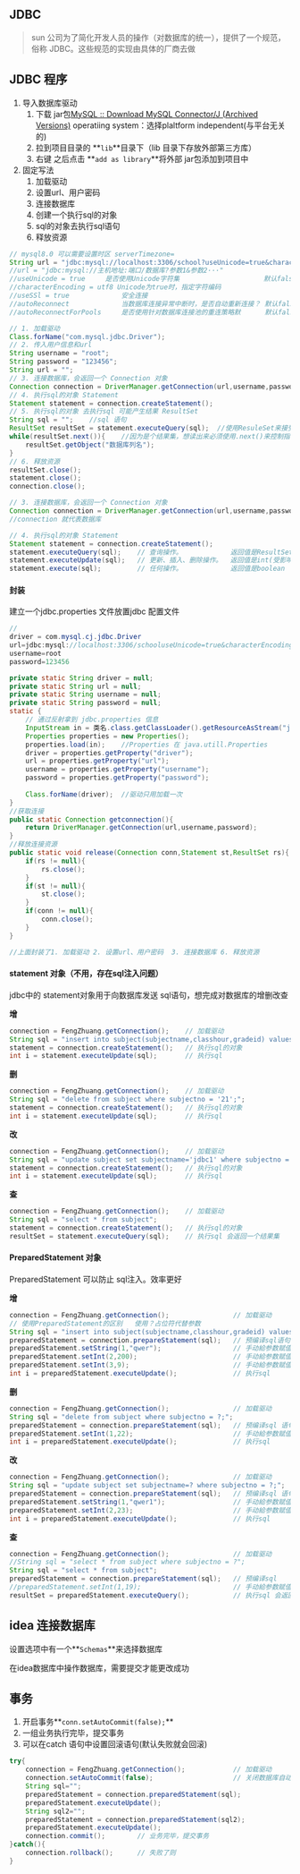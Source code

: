 ## JDBC

>  sun 公司为了简化开发人员的操作（对数据库的统一），提供了一个规范，俗称 JDBC。这些规范的实现由具体的厂商去做

## JDBC 程序

1.  导入数据库驱动
    1. 下载 jar包[MySQL :: Download MySQL Connector/J (Archived Versions)](https://downloads.mysql.com/archives/c-j/) operatiing system：选择plaltform independent(与平台无关的)
    2. 拉到项目目录的 **`lib`**目录下（lib 目录下存放外部第三方库）
    3. 右键 之后点击 **`add as library`**将外部 jar包添加到项目中
2.  固定写法
    1. 加载驱动
    2. 设置url、用户密码
    3. 连接数据库
    4. 创建一个执行sql的对象
    5. sql的对象去执行sql语句
    6. 释放资源

~~~java
// mysql8.0 可以需要设置时区 serverTimezone=
String url = "jdbc:mysql://localhost:3306/school?useUnicode=true&characterEncoding=utf8&useSSl=true";
//url = "jdbc:mysql://主机地址:端口/数据库?参数1&参数2···"
//useUnicode = true		是否使用Unicode字符集					   默认false
//characterEncoding = utf8 Unicode为true时，指定字符编码			
//useSSl = true 			安全连接							
//autoReconnect             当数据库连接异常中断时，是否自动重新连接？ 默认false
//autoReconnectForPools     是否使用针对数据库连接池的重连策略默		默认false
~~~

~~~java
// 1. 加载驱动
Class.forName("com.mysql.jdbc.Driver");
// 2. 传入用户信息和url
String username = "root";
String password = "123456";
String url = "";
// 3. 连接数据库，会返回一个 Connection 对象
Connection connection = DriverManager.getConnection(url,username,password);
// 4. 执行sql的对象 Statement
Statement statement = connection.createStatement();
// 5. 执行sql的对象 去执行sql 可能产生结果 ResultSet
String sql = "";	//sql 语句
ResultSet resultSet = statement.executeQuery(sql);	//使用ResuleSet来接受结果集。executeQuery是查询语句
while(resultSet.next()){	//因为是个结果集，想读出来必须使用.next()来控制指针
    resultSet.getObject("数据库列名");
}
// 6. 释放资源
resultSet.close();
statement.close();
connection.close();
~~~

~~~JAVA
// 3. 连接数据库，会返回一个 Connection 对象
Connection connection = DriverManager.getConnection(url,username,password);
//connection 就代表数据库
~~~

~~~java
// 4. 执行sql的对象 Statement
Statement statement = connection.createStatement();
statement.executeQuery(sql);	// 查询操作。			返回值是ResultSet对象
statement.executeUpdate(sql);	// 更新、插入、删除操作。  返回值是int(受影响的行数)
statement.execute(sql);			// 任何操作。			返回值是boolean
~~~

#### 封装

建立一个jdbc.properties 文件放置jdbc 配置文件

~~~java
// 
driver = com.mysql.cj.jdbc.Driver
url=jdbc:mysql://localhost:3306/schooluseUnicode=true&characterEncoding=utf8&useSSl=true
username=root
password=123456
~~~

~~~java
private static String driver = null;
private static String url = null;
private static String username = null;
private static String password = null;
static {
    // 通过反射拿到 jdbc.properties 信息
    InputStream in = 类名.class.getClassLoader().getResourceAsStream("jdbc.properties");
    Properties properties = new Properties();
    properties.load(in);	//Properties 在 java.utill.Properties
    driver = properties.getProperty("driver");
    url = properties.getProperty("url");
    username = properties.getProperty("username");
    password = properties.getProperty("password");
    
    Class.forName(driver);	//驱动只用加载一次
}
//获取连接
public static Connection getconnection(){
    return DriverManager.getConnection(url,username,password);
}
//释放连接资源
public static void release(Connection conn,Statement st,ResultSet rs){
    if(rs != null){
        rs.close();
    }
    if(st != null){
        st.close();
    }
    if(conn != null){
        conn.close();
    }
}
~~~

~~~java
//上面封装了1. 加载驱动 2. 设置url、用户密码  3. 连接数据库 6. 释放资源
~~~

#### statement 对象（不用，存在sql注入问题）

jdbc中的 statement对象用于向数据库发送 sql语句，想完成对数据库的增删改查

**增**

~~~java
connection = FengZhuang.getConnection();	// 加载驱动
String sql = "insert into subject(subjectname,classhour,gradeid) values('jdbc',150,5);";
statement = connection.createStatement();	// 执行sql的对象
int i = statement.executeUpdate(sql);	    // 执行sql
~~~

**删**

~~~java
connection = FengZhuang.getConnection();	// 加载驱动
String sql = "delete from subject where subjectno = '21';";
statement = connection.createStatement();	// 执行sql的对象
int i = statement.executeUpdate(sql);		// 执行sql
~~~

**改**

~~~java
connection = FengZhuang.getConnection();	// 加载驱动
String sql = "update subject set subjectname='jdbc1' where subjectno = 19;";
statement = connection.createStatement();	// 执行sql的对象
int i = statement.executeUpdate(sql);		// 执行sql
~~~

**查**

~~~java
connection = FengZhuang.getConnection();	// 加载驱动
String sql = "select * from subject"; 
statement = connection.createStatement();	// 执行sql的对象
resultSet = statement.executeQuery(sql);	// 执行sql 会返回一个结果集
~~~

#### PreparedStatement 对象

PreparedStatement 可以防止 sql注入。效率更好

**增**

~~~java
connection = FengZhuang.getConnection();				// 加载驱动
// 使用PreparedStatement的区别	使用？占位符代替参数
String sql = "insert into subject(subjectname,classhour,gradeid) values(?,?,?);";
preparedStatement = connection.prepareStatement(sql);	// 预编译sql语句
preparedStatement.setString(1,"qwer");					// 手动給参数赋值	setxxx(位置.值)
preparedStatement.setInt(2,200);						// 手动給参数赋值	setxxx(位置.值)
preparedStatement.setInt(3,9);							// 手动給参数赋值	setxxx(位置.值)
int i = preparedStatement.executeUpdate();				// 执行sql
~~~

**删**

~~~java
connection = FengZhuang.getConnection();				// 加载驱动
String sql = "delete from subject where subjectno = ?;";
preparedStatement = connection.prepareStatement(sql);	// 预编译sql 语句
preparedStatement.setInt(1,22);							// 手动給参数赋值	setxxx(位置.值)
int i = preparedStatement.executeUpdate();				// 执行sql
~~~

**改**

~~~java
connection = FengZhuang.getConnection();				// 加载驱动
String sql = "update subject set subjectname=? where subjectno = ?;";
preparedStatement = connection.prepareStatement(sql);	// 预编译sql 语句
preparedStatement.setString(1,"qwer1");					// 手动給参数赋值	setxxx(位置.值)
preparedStatement.setInt(2,23);							// 手动給参数赋值	setxxx(位置.值)
int i = preparedStatement.executeUpdate();				// 执行sql
~~~

**查**

~~~java
connection = FengZhuang.getConnection();				// 加载驱动
//String sql = "select * from subject where subjectno = ?";
String sql = "select * from subject";
preparedStatement = connection.prepareStatement(sql);	// 预编译sql
//preparedStatement.setInt(1,19);						// 手动給参数赋值	setxxx(位置.值)
resultSet = preparedStatement.executeQuery();   		// 执行sql 会返回一个结果集
~~~

## idea 连接数据库

设置选项中有一个**`Schemas`**来选择数据库

在idea数据库中操作数据库，需要提交才能更改成功

## 事务

1. 开启事务**`conn.setAutoCommit(false);`**
2. 一组业务执行完毕，提交事务
3. 可以在catch 语句中设置回滚语句(默认失败就会回滚)

~~~java
try{
    connection = FengZhuang.getConnection();			// 加载驱动
    connection.setAutoCommit(false);					// 关闭数据库自动提交，自动会开启事务
    String sql="";
    preparedStatement = connection.preparedStatement(sql);
    preparedStatement.executeUpdate();
    String sql2="";
    preparedStatement = connection.preparedStatement(sql2);
    preparedStatement.executeUpdate();
    connection.commit();		// 业务完毕，提交事务
}catch(){
    connection.rollback();		// 失败了则							
}
~~~
